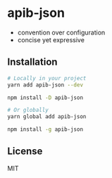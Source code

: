 # apib-json

- convention over configuration
- concise yet expressive

## Installation

```sh
# Locally in your project
yarn add apib-json --dev

npm install -D apib-json

# Or globally
yarn global add apib-json

npm install -g apib-json
```

## License

MIT
